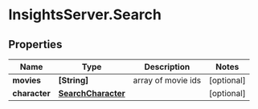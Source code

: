 # InsightsServer.Search

## Properties
Name | Type | Description | Notes
------------ | ------------- | ------------- | -------------
**movies** | **[String]** | array of movie ids | [optional] 
**character** | [**SearchCharacter**](SearchCharacter.md) |  | [optional] 


